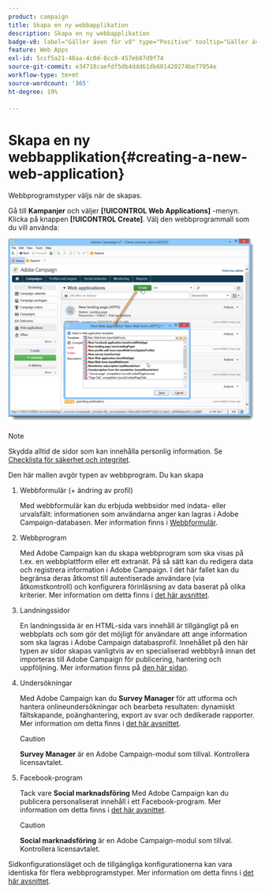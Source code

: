 ```yaml
---
product: campaign
title: Skapa en ny webbapplikation
description: Skapa en ny webbapplikation
badge-v8: label="Gäller även för v8" type="Positive" tooltip="Gäller även Campaign v8"
feature: Web Apps
exl-id: 5ccf5a21-48aa-4c0d-8cc8-457eb07d9f74
source-git-commit: e34718caefdf5db4ddd61db601420274be77054e
workflow-type: tm+mt
source-wordcount: '365'
ht-degree: 19%

---
```


# Skapa en ny webbapplikation{#creating-a-new-web-application}



Webbprogramstyper väljs när de skapas.

Gå till **Kampanjer** och väljer **[!UICONTROL Web Applications]** -menyn. Klicka på knappen **[!UICONTROL Create]**. Välj den webbprogrammall som du vill använda:

![](assets/webapp_create_from_campaign.png)

>[!NOTE]
>
>Skydda alltid de sidor som kan innehålla personlig information. Se [Checklista för säkerhet och integritet](https://helpx.adobe.com/campaign/kb/acc-security.html#privacy).

Den här mallen avgör typen av webbprogram. Du kan skapa

1. Webbformulär (+ ändring av profil)

   Med webbformulär kan du erbjuda webbsidor med indata- eller urvalsfält: informationen som användarna anger kan lagras i Adobe Campaign-databasen. Mer information finns i [Webbformulär](about-web-forms.md).

1. Webbprogram

   Med Adobe Campaign kan du skapa webbprogram som ska visas på t.ex. en webbplattform eller ett extranät. På så sätt kan du redigera data och registrera information i Adobe Campaign. I det här fallet kan du begränsa deras åtkomst till autentiserade användare (via åtkomstkontroll) och konfigurera förinläsning av data baserat på olika kriterier. Mer information om detta finns i [det här avsnittet](about-web-applications.md).

1. Landningssidor

   En landningssida är en HTML-sida vars innehåll är tillgängligt på en webbplats och som gör det möjligt för användare att ange information som ska lagras i Adobe Campaign databasprofil. Innehållet på den här typen av sidor skapas vanligtvis av en specialiserad webbbyrå innan det importeras till Adobe Campaign för publicering, hantering och uppföljning. Mer information finns på [den här sidan](creating-a-landing-page.md).

1. Undersökningar

   Med Adobe Campaign kan du **Survey Manager** för att utforma och hantera onlineundersökningar och bearbeta resultaten: dynamiskt fältskapande, poänghantering, export av svar och dedikerade rapporter. Mer information om detta finns i [det här avsnittet](../../surveys/using/about-surveys.md).

   >[!CAUTION]
   >
   >**Survey Manager** är en Adobe Campaign-modul som tillval. Kontrollera licensavtalet.

1. Facebook-program

   Tack vare **Social marknadsföring** Med Adobe Campaign kan du publicera personaliserat innehåll i ett Facebook-program. Mer information om detta finns i [det här avsnittet](../../social/using/about-social-marketing.md).

   >[!CAUTION]
   >
   >**Social marknadsföring** är en Adobe Campaign-modul som tillval. Kontrollera licensavtalet.

Sidkonfigurationsläget och de tillgängliga konfigurationerna kan vara identiska för flera webbprogramstyper. Mer information om detta finns i [det här avsnittet](about-web-forms.md).
